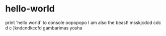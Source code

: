 # hello-world
print 'hello world' to console
oopopopo
I am also the beast!
msskjcdcd cdc d c
]kndcndkccfd
gambarimas
yosha
